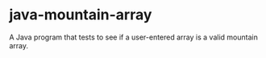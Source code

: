 # java-mountain-array
A Java program that tests to see if a user-entered array is a valid mountain array.
